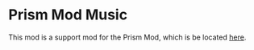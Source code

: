 # Prism Mod Music

This mod is a support mod for the Prism Mod, which is be located [here](https://github.com/CommieSlayer1950/prismmod/).
